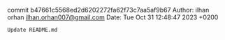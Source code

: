 commit b47661c5568ed2d6202272fa62f73c7aa5af9b67
Author: ilhan orhan <ilhan.orhan007@gmail.com>
Date:   Tue Oct 31 12:48:47 2023 +0200

    Update README.md
